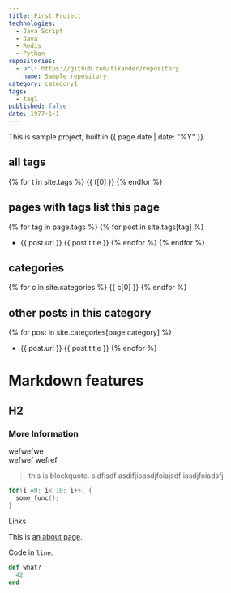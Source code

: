 ```yaml
---
title: First Project
technologies:
  - Java Script
  - Java
  - Redis
  - Python
repositories:
  - url: https://github.com/fikander/repository
    name: Sample repository
category: category1
tags:
  - tag1
published: false
date: 1977-1-1
---
```

This is sample project, built in {{ page.date | date: "%Y" }}.

## all tags
{% for t in site.tags %}
  {{ t[0] }}
{% endfor %}

## pages with tags list this page
{% for tag in page.tags %}
  {% for post in site.tags[tag] %}
 * {{ post.url }} {{ post.title }}
  {% endfor %}
{% endfor %}

## categories
{% for c in site.categories %}
  {{ c[0] }}
{% endfor %}

## other posts in this category
{% for post in site.categories[page.category] %}
 * {{ post.url }} {{ post.title }}
{% endfor %}


# Markdown features

## H2

### More Information
wefwefwe  
wefwef
wefref

> this is blockquote. sidfisdf
asdifjioasdjfoiajsdf
iasdjfoiadsfj

~~~ c
for(i =0; i< 10; i++) {
  some_func();
}
~~~

Links

This is [an about page](/about/).

Code in `line`.


~~~ ruby
def what?
  42
end
~~~
